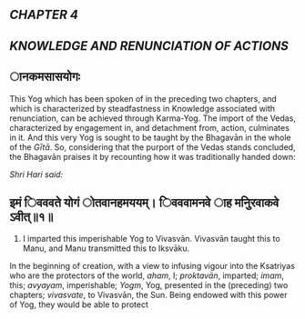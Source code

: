 ## *CHAPTER 4*

## *KNOWLEDGE AND RENUNCIATION OF ACTIONS*

## ानकमसासयोगः

This Yog which has been spoken of in the preceding two chapters, and which is characterized by steadfastness in Knowledge associated with renunciation, can be achieved through Karma-Yog. The import of the Vedas, characterized by engagement in, and detachment from, action, culminates in it. And this very Yog is sought to be taught by the Bhagavān in the whole of the *Gītā*. So, considering that the purport of the Vedas stands concluded, the Bhagavān praises it by recounting how it was traditionally handed down:

*Shri Hari said:*

## इमं िवववते योगं ोतवानहमययम्। िवववामनवे ाह मनुिरवाकवे ऽवीत्॥१॥

1. I imparted this imperishable Yog to Vivasvān. Vivasvān taught this to Manu, and Manu transmitted this to Iksvāku.

In the beginning of creation, with a view to infusing vigour into the Ksatriyas who are the protectors of the world, *aham*, I; *proktavān*, imparted; *imam*, this; *avyayam*, imperishable; *Yogm*, Yog, presented in the (preceding) two chapters; *vivasvate*, to Vivasvān, the Sun. Being endowed with this power of Yog, they would be able to protect